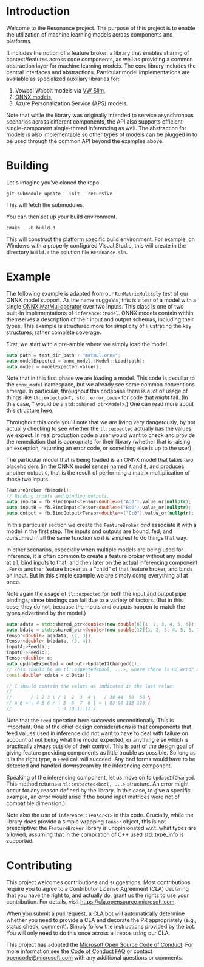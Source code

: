 # Introduction 

Welcome to the Resonance project. The purpose of this project is to enable the
utilization of machine learning models across components and platforms.

It includes the notion of a feature broker, a library that enables sharing of
context/features across code components, as well as providing a common
abstraction layer for machine learning models. The core library includes the
central interfaces and abstractions. Particular model implementations are
available as specialized auxiliary libraries for:

1. Vowpal Wabbit models via [VW Slim][vwslim],
2. [ONNX models][onnxrt],
3. Azure Personalization Service (APS) models.

[vwslim]: https://github.com/VowpalWabbit/vowpal_wabbit/tree/master/vowpalwabbit/slim
[onnxrt]: https://github.com/microsoft/onnxruntime

Note that while the library was originally intended to service asynchronous
scenarios across different components, the API also supports efficient
single-component single-thread inferencing as well. The abstraction for models
is also implementable so other types of models can be plugged in to be used
through the common API beyond the examples above.

# Building

Let's imagine you've cloned the repo.

```
git submodule update --init --recursive
```

This will fetch the submodules.

You can then set up your build environment.

```
cmake . -B build.d
```

This will construct the platform specific build environment. For example, on
Windows with a properly configured Visual Studio, this will create in the
directory `build.d` the solution file `Resonance.sln`.

# Example

The following example is adapted from our `RunMatrixMultiply` test of our ONNX
model support. As the name suggests, this is a test of a model with a single
[ONNX MatMul operator][onnxMatmul] over two inputs. This class is one of two
built-in implementations of `inference::Model`. ONNX models contain within
themselves a description of their input and output schemas, including their
types. This example is structured more for simplicity of illustrating the key
structures, rather complete coverage.

[onnxMatmul]: https://github.com/onnx/onnx/blob/master/docs/Operators.md#MatMul

First, we start with a pre-amble where we simply load the model.

```cpp
auto path = test_dir_path + "matmul.onnx";
auto modelExpected = onnx_model::Model::Load(path);
auto model = modelExpected.value();
```

Note that in this first phase we are loading a model. This code is peculiar to
the `onnx_model` namespace, but we already see some common conventions emerge.
In particular, throughout this codebase there is a lot of usage of things like
`tl::expected<T, std::error_code>` for code that *might* fail. (In this case,
`T` would be a `std::shared_ptr<Model>`.) One can read more about this
[structure here](https://github.com/TartanLlama/expected).

Throughout this code you'll note that we are living very dangerously, by not
actually checking to see whether the `tl::expected` actually has the values we
expect. In real production code a user would want to check and provide the
remediation that is appropriate for their library (whether that is raising an
exception, returning an error code, or something else is up to the user).

The particular model that is being loaded is an ONNX model that takes two
placeholders (in the ONNX model sense) named `A` and `B`, and produces another
output `C`, that is the result of performing a matrix multiplication of those
two inputs.

```cpp
FeatureBroker fb(model);
// Binding inputs and binding outputs.
auto inputA = fb.BindInput<Tensor<double>>("A:0").value_or(nullptr);
auto inputB = fb.BindInput<Tensor<double>>("B:0").value_or(nullptr);
auto output = fb.BindOutput<Tensor<double>>("C:0").value_or(nullptr);
```

In this particular section we create the `FeatureBroker` *and* associate it
with a model in the first step. The inputs and outputs are bound, fed, and
consumed in all the same function so it is simplest to do things that way.

In other scenarios, especially when multiple models are being used for
inference, it is often common to create a feature broker without any model at
all, bind inputs to that, and then later on the actual inferencing component
`.Fork`s another feature broker as a "child" of that feature broker, and binds
an input. But in this simple example we are simply doing everything all at
once.

Note again the usage of `tl::expected` for both the input and output pipe
bindings, since bindings can fail due to a variety of factors. (But in this
case, they do not, because the inputs and outputs happen to match the types
advertised by the model.)

```cpp
auto adata = std::shared_ptr<double>(new double[6]{1, 2, 3, 4, 5, 6});
auto bdata = std::shared_ptr<double>(new double[12]{1, 2, 3, 4, 5, 6, 7, 8, 9, 10, 11, 12});
Tensor<double> a(adata, {2, 3});
Tensor<double> b(bdata, {3, 4});
inputA->Feed(a);
inputB->Feed(b);
Tensor<double> c;
auto updateExpected = output->UpdateIfChanged(c);
// This should be an tl::expected<bool, ...>, where there is no error and the value is true.
const double* cdata = c.Data();

// C should contain the values as indicated in the last value:
//
//       / 1 2 3 \ / 1  2  3  4 \   / 38 44  50  56 \
// A B = \ 4 5 6 / | 5  6  7  8 | = \ 83 98 113 128 /
//                 \ 9 10 11 12 /
```

Note that the `Feed` operation here succeeds unconditionally. This is
important. One of the chief design considerations is that components that feed
values used in inference did not want to have to deal with failure on account
of not being what the model expected, or anything else which is practically
always outside of their control. This is part of the design goal of giving
feature providing components as little trouble as possible. So long as it is
the right type, a `Feed` call will succeed. Any bad forms would have to be
detected and handled downstream by the inferencing component.

Speaking of the inferencing component, let us move on to `UpdateIfChanged`.
This method returns a `tl::expected<bool, ...>` structure. An error might
occur for any reason defined by the library. In this case, to give a specific
example, an error would arise if the bound input matrices were not of
compatible dimension.)

Note also the use of `inference::Tensor<T>` in this code. Crucially, while the
library *does* provide a simple wrapping `Tensor` object, this is not
prescriptive: the `FeatureBroker` library is unopinionated w.r.t. what types
are allowed, assuming that in the compilation of C++ used
[std::type_info](https://en.cppreference.com/w/cpp/types/type_info) is
supported.

# Contributing

This project welcomes contributions and suggestions.  Most contributions
require you to agree to a Contributor License Agreement (CLA) declaring that
you have the right to, and actually do, grant us the rights to use your
contribution. For details, visit https://cla.opensource.microsoft.com.

When you submit a pull request, a CLA bot will automatically determine whether
you need to provide a CLA and decorate the PR appropriately (e.g., status
check, comment). Simply follow the instructions provided by the bot. You will
only need to do this once across all repos using our CLA.

This project has adopted the [Microsoft Open Source Code of Conduct][msoscoc].
For more information see the [Code of Conduct FAQ][msoscoc-faq] or contact
[opencode@microsoft.com](mailto:opencode@microsoft.com) with any additional
questions or comments.

[msoscoc]: https://opensource.microsoft.com/codeofconduct/
[msoscoc-faq]: https://opensource.microsoft.com/codeofconduct/faq/